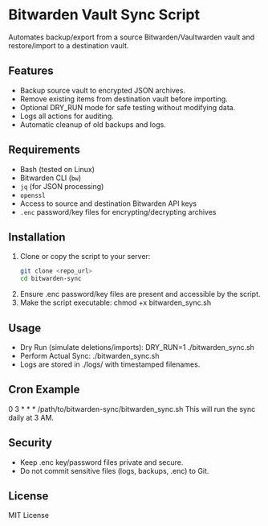 # Bitwarden Vault Sync Script

Automates backup/export from a source Bitwarden/Vaultwarden vault and restore/import to a destination vault.  

## Features

- Backup source vault to encrypted JSON archives.
- Remove existing items from destination vault before importing.
- Optional DRY_RUN mode for safe testing without modifying data.
- Logs all actions for auditing.
- Automatic cleanup of old backups and logs.

## Requirements

- Bash (tested on Linux)
- Bitwarden CLI (`bw`)
- `jq` (for JSON processing)
- `openssl`
- Access to source and destination Bitwarden API keys
- `.enc` password/key files for encrypting/decrypting archives

## Installation

1. Clone or copy the script to your server:
   ```bash
   git clone <repo_url>
   cd bitwarden-sync
2. Ensure .enc password/key files are present and accessible by the script.
3. Make the script executable:
   chmod +x bitwarden_sync.sh

## Usage

- Dry Run (simulate deletions/imports):
  DRY_RUN=1 ./bitwarden_sync.sh
- Perform Actual Sync:
  ./bitwarden_sync.sh
- Logs are stored in ./logs/ with timestamped filenames.

## Cron Example
0 3 * * * /path/to/bitwarden-sync/bitwarden_sync.sh
This will run the sync daily at 3 AM.

## Security
- Keep .enc key/password files private and secure.
- Do not commit sensitive files (logs, backups, .enc) to Git.

## License
MIT License